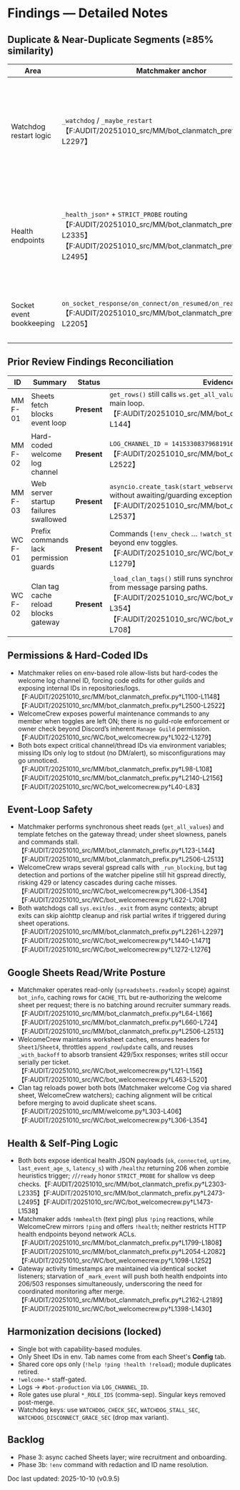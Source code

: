 # Findings — Detailed Notes

## Duplicate & Near-Duplicate Segments (≥85% similarity)
| Area | Matchmaker anchor | WelcomeCrew anchor | Notes |
| --- | --- | --- | --- |
| Watchdog restart logic | `_watchdog` / `_maybe_restart`【F:AUDIT/20251010_src/MM/bot_clanmatch_prefix.py†L2261-L2297】 | `_watchdog` / `_maybe_restart`【F:AUDIT/20251010_src/WC/bot_welcomecrew.py†L1433-L1471】 | Nearly identical loops (idle >600 s, latency >10s) and `sys.exit` restart path; refactorable into a shared helper. |
| Health endpoints | `_health_json*` + `STRICT_PROBE` routing【F:AUDIT/20251010_src/MM/bot_clanmatch_prefix.py†L2303-L2335】【F:AUDIT/20251010_src/MM/bot_clanmatch_prefix.py†L2473-L2495】 | `_health_json*` + router wiring【F:AUDIT/20251010_src/WC/bot_welcomecrew.py†L1473-L1538】 | Payload keys and route layout are line-for-line similar, differing only in uptime helper names. |
| Socket event bookkeeping | `on_socket_response/on_connect/on_resumed/on_ready`【F:AUDIT/20251010_src/MM/bot_clanmatch_prefix.py†L2162-L2205】 | Same quartet of events【F:AUDIT/20251010_src/WC/bot_welcomecrew.py†L1398-L1430】 | Duplicated heartbeat tracking; candidates for a shared mixin. |

## Prior Review Findings Reconciliation
| ID | Summary | Status | Evidence |
| --- | --- | --- | --- |
| MM F-01 | Sheets fetch blocks event loop | **Present** | `get_rows()` still calls `ws.get_all_values()` synchronously on the main loop.【F:AUDIT/20251010_src/MM/bot_clanmatch_prefix.py†L123-L144】 |
| MM F-02 | Hard-coded welcome log channel | **Present** | `LOG_CHANNEL_ID = 1415330837968191629` remains in source.【F:AUDIT/20251010_src/MM/bot_clanmatch_prefix.py†L2500-L2522】 |
| MM F-03 | Web server startup failures swallowed | **Present** | `asyncio.create_task(start_webserver())` fire-and-forgets without awaiting/guarding exceptions.【F:AUDIT/20251010_src/MM/bot_clanmatch_prefix.py†L2530-L2537】 |
| WC F-01 | Prefix commands lack permission guards | **Present** | Commands (`!env_check` … `!watch_status`) have no role checks beyond env toggles.【F:AUDIT/20251010_src/WC/bot_welcomecrew.py†L1022-L1279】 |
| WC F-02 | Clan tag cache reload blocks gateway | **Present** | `_load_clan_tags()` still runs synchronous gspread calls invoked from message parsing paths.【F:AUDIT/20251010_src/WC/bot_welcomecrew.py†L306-L354】【F:AUDIT/20251010_src/WC/bot_welcomecrew.py†L622-L708】 |

## Permissions & Hard-Coded IDs
- Matchmaker relies on env-based role allow-lists but hard-codes the welcome log channel ID, forcing code edits for other guilds and exposing internal IDs in repositories/logs.【F:AUDIT/20251010_src/MM/bot_clanmatch_prefix.py†L1100-L1148】【F:AUDIT/20251010_src/MM/bot_clanmatch_prefix.py†L2500-L2522】 
- WelcomeCrew exposes powerful maintenance commands to any member when toggles are left ON; there is no guild-role enforcement or owner check beyond Discord’s inherent `Manage Guild` permission.【F:AUDIT/20251010_src/WC/bot_welcomecrew.py†L1022-L1279】 
- Both bots expect critical channel/thread IDs via environment variables; missing IDs only log to stdout (no DM/alert), so misconfigurations may go unnoticed.【F:AUDIT/20251010_src/MM/bot_clanmatch_prefix.py†L98-L108】【F:AUDIT/20251010_src/MM/bot_clanmatch_prefix.py†L2140-L2156】【F:AUDIT/20251010_src/WC/bot_welcomecrew.py†L40-L83】

## Event-Loop Safety
- Matchmaker performs synchronous sheet reads (`get_all_values`) and template fetches on the gateway thread; under sheet slowness, panels and commands stall.【F:AUDIT/20251010_src/MM/bot_clanmatch_prefix.py†L123-L144】【F:AUDIT/20251010_src/MM/bot_clanmatch_prefix.py†L2506-L2513】
- WelcomeCrew wraps several gspread calls with `_run_blocking`, but tag detection and portions of the watcher pipeline still hit gspread directly, risking 429 or latency cascades during cache misses.【F:AUDIT/20251010_src/WC/bot_welcomecrew.py†L306-L354】【F:AUDIT/20251010_src/WC/bot_welcomecrew.py†L622-L708】
- Both watchdogs call `sys.exit`/`os._exit` from async contexts; abrupt exits can skip aiohttp cleanup and risk partial writes if triggered during sheet operations.【F:AUDIT/20251010_src/MM/bot_clanmatch_prefix.py†L2261-L2297】【F:AUDIT/20251010_src/WC/bot_welcomecrew.py†L1440-L1471】【F:AUDIT/20251010_src/WC/bot_welcomecrew.py†L1272-L1276】

## Google Sheets Read/Write Posture
- Matchmaker operates read-only (`spreadsheets.readonly` scope) against `bot_info`, caching rows for `CACHE_TTL` but re-authorizing the welcome sheet per request; there is no batching around recruiter summary reads.【F:AUDIT/20251010_src/MM/bot_clanmatch_prefix.py†L64-L166】【F:AUDIT/20251010_src/MM/bot_clanmatch_prefix.py†L660-L724】【F:AUDIT/20251010_src/MM/bot_clanmatch_prefix.py†L2506-L2513】
- WelcomeCrew maintains worksheet caches, ensures headers for `Sheet1`/`Sheet4`, throttles `append_row`/`update` calls, and reuses `_with_backoff` to absorb transient 429/5xx responses; writes still occur serially per ticket.【F:AUDIT/20251010_src/WC/bot_welcomecrew.py†L121-L156】【F:AUDIT/20251010_src/WC/bot_welcomecrew.py†L463-L520】
- Clan tag reloads power both bots (Matchmaker welcome Cog via shared sheet, WelcomeCrew watchers); caching alignment will be critical before merging to avoid duplicate sheet scans.【F:AUDIT/20251010_src/MM/welcome.py†L303-L406】【F:AUDIT/20251010_src/WC/bot_welcomecrew.py†L306-L354】

## Health & Self-Ping Logic
- Both bots expose identical health JSON payloads (`ok`, `connected`, `uptime`, `last_event_age_s`, `latency_s`) with `/healthz` returning 206 when zombie heuristics trigger; `/`/`/ready` honor `STRICT_PROBE` for shallow vs deep checks.【F:AUDIT/20251010_src/MM/bot_clanmatch_prefix.py†L2303-L2335】【F:AUDIT/20251010_src/MM/bot_clanmatch_prefix.py†L2473-L2495】【F:AUDIT/20251010_src/WC/bot_welcomecrew.py†L1473-L1538】
- Matchmaker adds `!mmhealth` (text ping) plus `!ping` reactions, while WelcomeCrew mirrors `!ping` and offers `!health`; neither restricts HTTP health endpoints beyond network ACLs.【F:AUDIT/20251010_src/MM/bot_clanmatch_prefix.py†L1799-L1808】【F:AUDIT/20251010_src/MM/bot_clanmatch_prefix.py†L2054-L2082】【F:AUDIT/20251010_src/WC/bot_welcomecrew.py†L1098-L1252】
- Gateway activity timestamps are maintained via identical socket listeners; starvation of `_mark_event` will push both health endpoints into 206/503 responses simultaneously, underscoring the need for coordinated monitoring after merge.【F:AUDIT/20251010_src/MM/bot_clanmatch_prefix.py†L2162-L2189】【F:AUDIT/20251010_src/WC/bot_welcomecrew.py†L1398-L1430】

## Harmonization decisions (locked)
- Single bot with capability-based modules.
- Only Sheet IDs in env. Tab names come from each Sheet's **Config** tab.
- Shared core ops only (`!help !ping !health !reload`); module duplicates retired.
- `!welcome-*` staff-gated.
- Logs → `#bot-production` via `LOG_CHANNEL_ID`.
- Role gates use plural `*_ROLE_IDS` (comma-sep). Singular keys removed post-merge.
- Watchdog keys: use `WATCHDOG_CHECK_SEC`, `WATCHDOG_STALL_SEC`, `WATCHDOG_DISCONNECT_GRACE_SEC` (drop max variant).

## Backlog
- Phase 3: async cached Sheets layer; wire recruitment and onboarding.
- Phase 3b: `!env` command with redaction and ID name resolution.

Doc last updated: 2025-10-10 (v0.9.5)
